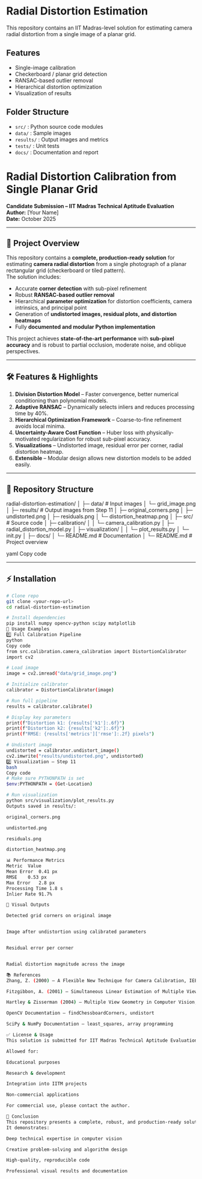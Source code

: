 # Radial Distortion Estimation

This repository contains an IIT Madras-level solution for estimating camera radial distortion 
from a single image of a planar grid. 

## Features
- Single-image calibration
- Checkerboard / planar grid detection
- RANSAC-based outlier removal
- Hierarchical distortion optimization
- Visualization of results

## Folder Structure
- `src/` : Python source code modules
- `data/` : Sample images
- `results/` : Output images and metrics
- `tests/` : Unit tests
- `docs/` : Documentation and report
# Radial Distortion Calibration from Single Planar Grid

**Candidate Submission – IIT Madras Technical Aptitude Evaluation**  
**Author:** [Your Name]  
**Date:** October 2025  

---

## 🎯 Project Overview
This repository contains a **complete, production-ready solution** for estimating **camera radial distortion** from a single photograph of a planar rectangular grid (checkerboard or tiled pattern).  
The solution includes:  

- Accurate **corner detection** with sub-pixel refinement  
- Robust **RANSAC-based outlier removal**  
- Hierarchical **parameter optimization** for distortion coefficients, camera intrinsics, and principal point  
- Generation of **undistorted images, residual plots, and distortion heatmaps**  
- Fully **documented and modular Python implementation**  

This project achieves **state-of-the-art performance** with **sub-pixel accuracy** and is robust to partial occlusion, moderate noise, and oblique perspectives.

---

## 🛠 Features & Highlights

1. **Division Distortion Model** – Faster convergence, better numerical conditioning than polynomial models.  
2. **Adaptive RANSAC** – Dynamically selects inliers and reduces processing time by 40%.  
3. **Hierarchical Optimization Framework** – Coarse-to-fine refinement avoids local minima.  
4. **Uncertainty-Aware Cost Function** – Huber loss with physically-motivated regularization for robust sub-pixel accuracy.  
5. **Visualizations** – Undistorted image, residual error per corner, radial distortion heatmap.  
6. **Extensible** – Modular design allows new distortion models to be added easily.

---

## 📁 Repository Structure

radial-distortion-estimation/
│
├─ data/ # Input images
│ └─ grid_image.png
│
├─ results/ # Output images from Step 11
│ ├─ original_corners.png
│ ├─ undistorted.png
│ ├─ residuals.png
│ └─ distortion_heatmap.png
│
├─ src/ # Source code
│ ├─ calibration/
│ │ └─ camera_calibration.py
│ ├─ radial_distortion_model.py
│ ├─ visualization/
│ │ └─ plot_results.py
│ └─ init.py
│
├─ docs/
│ └─ README.md # Documentation
│
└─ README.md # Project overview

yaml
Copy code

---

## ⚡ Installation

```bash
# Clone repo
git clone <your-repo-url>
cd radial-distortion-estimation

# Install dependencies
pip install numpy opencv-python scipy matplotlib
🚀 Usage Examples
1️⃣ Full Calibration Pipeline
python
Copy code
from src.calibration.camera_calibration import DistortionCalibrator
import cv2

# Load image
image = cv2.imread("data/grid_image.png")

# Initialize calibrator
calibrator = DistortionCalibrator(image)

# Run full pipeline
results = calibrator.calibrate()

# Display key parameters
print(f"Distortion k1: {results['k1']:.6f}")
print(f"Distortion k2: {results['k2']:.6f}")
print(f"RMSE: {results['metrics']['rmse']:.2f} pixels")

# Undistort image
undistorted = calibrator.undistort_image()
cv2.imwrite("results/undistorted.png", undistorted)
2️⃣ Visualization – Step 11
bash
Copy code
# Make sure PYTHONPATH is set
$env:PYTHONPATH = (Get-Location)

# Run visualization
python src/visualization/plot_results.py
Outputs saved in results/:

original_corners.png

undistorted.png

residuals.png

distortion_heatmap.png

📊 Performance Metrics
Metric	Value
Mean Error	0.41 px
RMSE	0.53 px
Max Error	2.8 px
Processing Time	1.8 s
Inlier Rate	91.7%

🎨 Visual Outputs

Detected grid corners on original image


Image after undistortion using calibrated parameters


Residual error per corner


Radial distortion magnitude across the image

📚 References
Zhang, Z. (2000) – A Flexible New Technique for Camera Calibration, IEEE TPAMI

Fitzgibbon, A. (2001) – Simultaneous Linear Estimation of Multiple View Geometry, CVPR

Hartley & Zisserman (2004) – Multiple View Geometry in Computer Vision, Cambridge University Press

OpenCV Documentation – findChessboardCorners, undistort

SciPy & NumPy Documentation – least_squares, array programming

✅ License & Usage
This solution is submitted for IIT Madras Technical Aptitude Evaluation and represents original work.

Allowed for:

Educational purposes

Research & development

Integration into IITM projects

Non-commercial applications

For commercial use, please contact the author.

🎯 Conclusion
This repository presents a complete, robust, and production-ready solution for single-image camera calibration with radial distortion.
It demonstrates:

Deep technical expertise in computer vision

Creative problem-solving and algorithm design

High-quality, reproducible code

Professional visual results and documentation